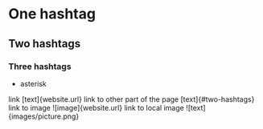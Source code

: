 # One hashtag
## Two hashtags
### Three hashtags
* asterisk

link [text]{website.url}
link to other part of the page [text]{#two-hashtags}
link to image ![image]{website.url}
link to local image ![text]{images/picture.png}
